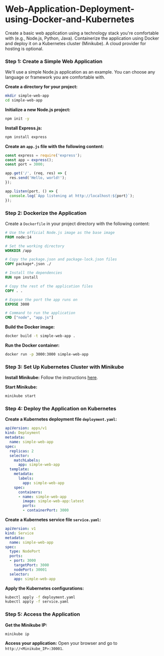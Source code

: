 # Web-Application-Deployment-using-Docker-and-Kubernetes
Create a basic web application using a technology stack you're comfortable with (e.g., Node.js, Python, Java).
Containerize the application using Docker and deploy it on a Kubernetes cluster (Minikube).
A cloud provider for hosting is optional.

### Step 1: Create a Simple Web Application
We'll use a simple Node.js application as an example. You can choose any language or framework you are comfortable with.

**Create a directory for your project:**
```bash
mkdir simple-web-app
cd simple-web-app
```

**Initialize a new Node.js project:**
```bash
npm init -y
```

**Install Express.js:**
```bash
npm install express
```

**Create an `app.js` file with the following content:**
```javascript
const express = require('express');
const app = express();
const port = 3000;

app.get('/', (req, res) => {
  res.send('Hello, world!');
});

app.listen(port, () => {
  console.log(`App listening at http://localhost:${port}`);
});
```

### Step 2: Dockerize the Application
Create a `Dockerfile` in your project directory with the following content:
```dockerfile
# Use the official Node.js image as the base image
FROM node:14

# Set the working directory
WORKDIR /app

# Copy the package.json and package-lock.json files
COPY package*.json ./

# Install the dependencies
RUN npm install

# Copy the rest of the application files
COPY . .

# Expose the port the app runs on
EXPOSE 3000

# Command to run the application
CMD ["node", "app.js"]
```

**Build the Docker image:**
```bash
docker build -t simple-web-app .
```

**Run the Docker container:**
```bash
docker run -p 3000:3000 simple-web-app
```

### Step 3: Set Up Kubernetes Cluster with Minikube
**Install Minikube:** Follow the instructions [here](https://minikube.sigs.k8s.io/docs/start/).

**Start Minikube:**
```bash
minikube start
```

### Step 4: Deploy the Application on Kubernetes
**Create a Kubernetes deployment file `deployment.yaml`:**
```yaml
apiVersion: apps/v1
kind: Deployment
metadata:
  name: simple-web-app
spec:
  replicas: 2
  selector:
    matchLabels:
      app: simple-web-app
  template:
    metadata:
      labels:
        app: simple-web-app
    spec:
      containers:
      - name: simple-web-app
        image: simple-web-app:latest
        ports:
        - containerPort: 3000
```

**Create a Kubernetes service file `service.yaml`:**
```yaml
apiVersion: v1
kind: Service
metadata:
  name: simple-web-app
spec:
  type: NodePort
  ports:
  - port: 3000
    targetPort: 3000
    nodePort: 30001
  selector:
    app: simple-web-app
```

**Apply the Kubernetes configurations:**
```bash
kubectl apply -f deployment.yaml
kubectl apply -f service.yaml
```

### Step 5: Access the Application
**Get the Minikube IP:**
```bash
minikube ip
```

**Access your application:**
Open your browser and go to `http://<Minikube_IP>:30001`.
